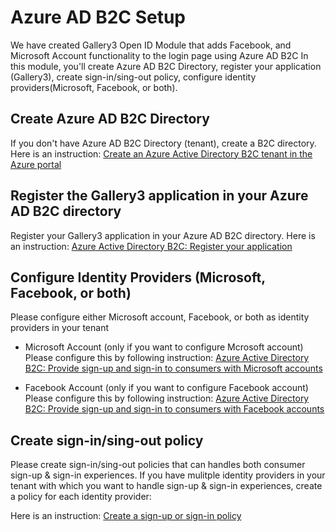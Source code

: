 # Azure AD B2C Setup

We have created Gallery3 Open ID Module that adds Facebook, and Microsoft Account functionality to the login page using Azure AD B2C
In this module, you'll create Azure AD B2C Directory, register your application (Gallery3), create sign-in/sing-out policy, configure identity providers(Microsoft, Facebook, or both).
 
## Create Azure AD B2C Directory

If you don't have Azure AD B2C Directory (tenant), create a B2C directory. Here is an instruction:
[Create an Azure Active Directory B2C tenant in the Azure portal](https://docs.microsoft.com/en-us/azure/active-directory-b2c/active-directory-b2c-get-started)

## Register the Gallery3 application in your Azure AD B2C directory

Register your Gallery3 application in your Azure AD B2C directory. Here is an instruction:
[Azure Active Directory B2C: Register your application](https://docs.microsoft.com/en-us/azure/active-directory-b2c/active-directory-b2c-app-registration)

## Configure Identity Providers (Microsoft, Facebook, or both)

Please configure either Microsoft account, Facebook, or both as identity providers in your tenant
- Microsoft Account (only if you want to configure Mcrosoft account)
  Please configure this by following instruction: [Azure Active Directory B2C: Provide sign-up and sign-in to consumers with Microsoft accounts](https://docs.microsoft.com/ja-jp/azure/active-directory-b2c/active-directory-b2c-setup-msa-app)

- Facebook Account (only if you want to configure Facebook account)
  Please configure this by following instruction: [Azure Active Directory B2C: Provide sign-up and sign-in to consumers with Facebook accounts](https://docs.microsoft.com/ja-jp/azure/active-directory-b2c/active-directory-b2c-setup-fb-app)

## Create sign-in/sing-out policy

Please create sign-in/sing-out policies that can handles both consumer sign-up & sign-in experiences. If you have mulitple identity providers in your tenant with which you want to handle sign-up & sign-in experiences, create a policy for each identity provider:

Here is an instruction: [Create a sign-up or sign-in policy](https://docs.microsoft.com/en-us/azure/active-directory-b2c/active-directory-b2c-reference-policies#create-a-sign-up-or-sign-in-policy)
